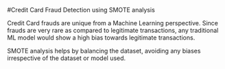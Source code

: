 #Credit Card Fraud Detection using SMOTE analysis

Credit Card frauds are unique from a Machine Learning perspective. Since frauds are very rare as compared to legitimate transactions, any traditional ML model would show a high bias towards legitimate transactions.

SMOTE analysis helps by balancing the dataset, avoiding any biases irrespective of the dataset or model used.
